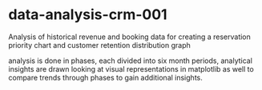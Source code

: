 # data-analysis-crm-001
Analysis of historical revenue and booking data for creating a reservation priority chart and customer retention distribution graph

analysis is done in phases, each divided into six month periods, analytical insights are drawn looking at visual representations in matplotlib as well to compare trends through phases to gain additional insights.
